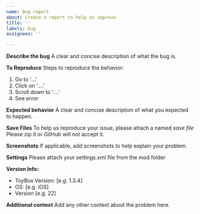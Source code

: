 ```yaml
---
name: Bug report
about: Create a report to help us improve
title: ''
labels: bug
assignees: ''

---
```


**Describe the bug**
A clear and concise description of what the bug is.

**To Reproduce**
Steps to reproduce the behavior:
1. Go to '...'
2. Click on '....'
3. Scroll down to '....'
4. See error

**Expected behavior**
A clear and concise description of what you expected to happen.

**Save Files**
To help us reproduce your issue, please attach a named *save file*
Please zip it or GitHub will not accept it.

**Screenshots**
If applicable, add screenshots to help explain your problem.

**Settings**
Please attach your settings.xml file from the mod folder

**Version Info:**
 - ToyBox Version: [e.g. 1.3.4]
 - OS: [e.g. iOS]
 - Version [e.g. 22]

**Additional context**
Add any other context about the problem here.
